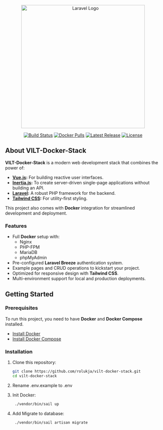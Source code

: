 <p align="center"><a href="https://laravel.com" target="_blank">
<img src="https://raw.githubusercontent.com/laravel/art/master/logo-lockup/5%20SVG/2%20CMYK/1%20Full%20Color/laravel-logolockup-cmyk-red.svg" width="400" alt="Laravel Logo"></a>
</p>

<p align="center">
<a href="https://github.com/rolukja/vilt-docker-stack/actions"><img src="https://github.com/rolukja/vilt-docker-stack/workflows/tests/badge.svg" alt="Build Status"></a>
<a href="https://hub.docker.com/r/rolukja/vilt-docker-stack"><img src="https://img.shields.io/docker/pulls/rolukja/vilt-docker-stack" alt="Docker Pulls"></a>
<a href="https://github.com/rolukja/vilt-docker-stack"><img src="https://img.shields.io/github/v/release/rolukja/vilt-docker-stack" alt="Latest Release"></a>
<a href="https://github.com/rolukja/vilt-docker-stack/blob/main/LICENSE"><img src="https://img.shields.io/github/license/rolukja/vilt-docker-stack" alt="License"></a>
</p>

## About VILT-Docker-Stack

**VILT-Docker-Stack** is a modern web development stack that combines the power of:

- **[Vue.js](https://vuejs.org/):** For building reactive user interfaces.
- **[Inertia.js](https://inertiajs.com/):** To create server-driven single-page applications without building an API.
- **[Laravel](https://laravel.com/):** A robust PHP framework for the backend.
- **[Tailwind CSS](https://tailwindcss.com/):** For utility-first styling.

This project also comes with **Docker** integration for streamlined development and deployment.

### Features
- Full **Docker** setup with:
    - Nginx
    - PHP-FPM
    - MariaDB
    - phpMyAdmin
- Pre-configured **Laravel Breeze** authentication system.
- Example pages and CRUD operations to kickstart your project.
- Optimized for responsive design with **Tailwind CSS**.
- Multi-environment support for local and production deployments.

## Getting Started

### Prerequisites
To run this project, you need to have **Docker** and **Docker Compose** installed.

- [Install Docker](https://docs.docker.com/get-docker/)
- [Install Docker Compose](https://docs.docker.com/compose/install/)

### Installation
1. Clone this repository:
   ```bash
   git clone https://github.com/rolukja/vilt-docker-stack.git
   cd vilt-docker-stack
   ```
2. Rename .env.example to .env

3. Init Docker:
   ```bash
    ./vendor/bin/sail up
    ```

4. Add Migrate to database:
   ```bash
    ./vendor/bin/sail artisan migrate
    ```
    
